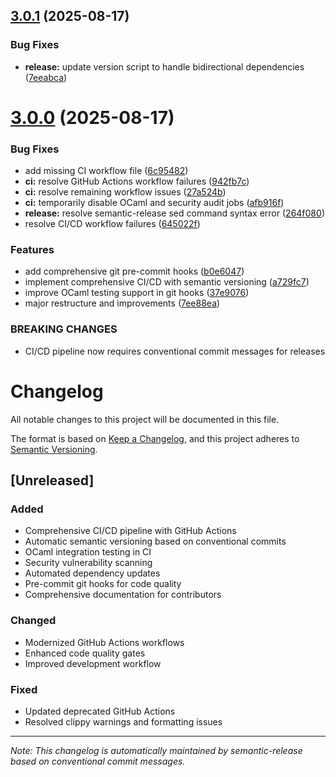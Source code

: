 ## [3.0.1](https://github.com/soren-n/typeset-rs/compare/v3.0.0...v3.0.1) (2025-08-17)


### Bug Fixes

* **release:** update version script to handle bidirectional dependencies ([7eeabca](https://github.com/soren-n/typeset-rs/commit/7eeabca81eb6456517579478c30a5f6fa9a201b6))

# [3.0.0](https://github.com/soren-n/typeset-rs/compare/v2.0.5...v3.0.0) (2025-08-17)


### Bug Fixes

* add missing CI workflow file ([6c95482](https://github.com/soren-n/typeset-rs/commit/6c95482338306ef7a556d56acb8a8f46e70ae004))
* **ci:** resolve GitHub Actions workflow failures ([942fb7c](https://github.com/soren-n/typeset-rs/commit/942fb7c73266f6c36a3f990e7c912fcc2245b50a))
* **ci:** resolve remaining workflow issues ([27a524b](https://github.com/soren-n/typeset-rs/commit/27a524bb1250a74b333bd4e1c5cd8b322ef52e44))
* **ci:** temporarily disable OCaml and security audit jobs ([afb916f](https://github.com/soren-n/typeset-rs/commit/afb916fc842ef24a4b233205125aec45c32b56c1))
* **release:** resolve semantic-release sed command syntax error ([264f080](https://github.com/soren-n/typeset-rs/commit/264f080f1c2831d580e60e6ec035d46ddb4d7952))
* resolve CI/CD workflow failures ([645022f](https://github.com/soren-n/typeset-rs/commit/645022f73f61d6e06b71ac1f21f50871a37b1b17))


### Features

* add comprehensive git pre-commit hooks ([b0e6047](https://github.com/soren-n/typeset-rs/commit/b0e6047c869ae24db2dd17265af2b208d1aaf773))
* implement comprehensive CI/CD with semantic versioning ([a729fc7](https://github.com/soren-n/typeset-rs/commit/a729fc7855f661be72069ef26ec0dd799a29fbaa))
* improve OCaml testing support in git hooks ([37e9076](https://github.com/soren-n/typeset-rs/commit/37e9076b6d0476c04252e000165a751a51686407))
* major restructure and improvements ([7ee88ea](https://github.com/soren-n/typeset-rs/commit/7ee88eac42a46b7cef9897c8364c003cf2990edc))


### BREAKING CHANGES

* CI/CD pipeline now requires conventional commit messages for releases

# Changelog

All notable changes to this project will be documented in this file.

The format is based on [Keep a Changelog](https://keepachangelog.com/en/1.0.0/),
and this project adheres to [Semantic Versioning](https://semver.org/spec/v2.0.0.html).

## [Unreleased]

### Added
- Comprehensive CI/CD pipeline with GitHub Actions
- Automatic semantic versioning based on conventional commits
- OCaml integration testing in CI
- Security vulnerability scanning
- Automated dependency updates
- Pre-commit git hooks for code quality
- Comprehensive documentation for contributors

### Changed
- Modernized GitHub Actions workflows
- Enhanced code quality gates
- Improved development workflow

### Fixed
- Updated deprecated GitHub Actions
- Resolved clippy warnings and formatting issues

---

*Note: This changelog is automatically maintained by semantic-release based on conventional commit messages.*
